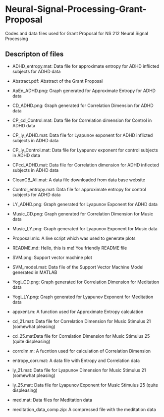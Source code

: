 # Neural-Signal-Processing-Grant-Proposal
Codes and data files used for Grant Proposal for NS 212 Neural Signal Processing

## Descripton of files

- ADHD_entropy.mat: Data file for approximate entropy for ADHD inflicted subjects for ADHD data

- Abstract.pdf: Abstract of the Grant Proposal

- ApEn_ADHD.png: Graph generated for Approximate Entropy for ADHD data

- CD_ADHD.png: Graph generated for Correlation Dimension for ADHD data

- CP_cd_Control.mat: Data file for Correlation dimension for Control in ADHD data

- CP_ly_ADHD.mat: Data file for Lyapunov exponent for ADHD inflicted subjects in ADHD data

- CP_ly_Control.mat: Data file for Lyapunov exponent for control subjects in ADHD data

- CPcd_ADHD.mat: Data file for Correlation dimension for ADHD inflected subjects in ADHD data

- CleanCB_All.mat: A data file downloaded from data base website

- Control_entropy.mat: Data file for approximate entropy for control subjects for ADHD data

- LY_ADHD.png: Graph generated for Lyapunov Exponent for ADHD data

- Music_CD.png: Graph generated for Correlation Dimension for Music data

- Music_LY.png: Graph generated for Lyapunov Exponent for Music data

- Proposal.mlx: A live script which was used to generate plots

- README.md: Hello, this is me! You friendly README file

- SVM.png: Support vector machine plot

- SVM_model.mat: Data file of the Support Vector Machine Model generated in MATLAB

- Yogi_CD.png: Graph generated for Correlation Dimension for Meditation data

- Yogi_LY.png: Graph generated for Lyapunov Exponent for Meditation data

- appxent.m: A function used for Approximate Entropy calculation

- cd_21.mat: Data file for Correlation Dimension for Music Stimulus 21 (somewhat pleasing)

- cd_25.matData file for Correlation Dimension for Music Stimulus 25 (quite displeasing)

- corrdim.m: A fucntion used for calculation of Correlation Dimension

- entropy_corr.mat: A data file with Entropy and Correlation data

- ly_21.mat: Data file for Lyapunov Dimension for Music Stimulus 21 (somewhat pleasing)

- ly_25.mat: Data file for Lyapunov Exponent for Music Stimulus 25 (quite displeasing)

- med.mat: Data files for Meditation data

- meditation_data_comp.zip: A compressed file with the meditation data
